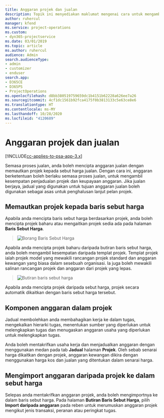 ```yaml
---
title: Anggaran projek dan jualan
description: Topik ini menyediakan maklumat mengenai cara untuk mengambil kesempatan daripada jadual dan anggaran dalam proses jualan.
author: ruhercul
manager: kfend
ms.service: project-operations
ms.custom:
- dyn365-projectservice
ms.date: 03/01/2019
ms.topic: article
ms.author: ruhercul
audience: Admin
search.audienceType:
- admin
- customizer
- enduser
search.app:
- D365CE
- D365PS
- ProjectOperations
ms.openlocfilehash: d8bb380519759659dc1b4151b62228a626ee7a26
ms.sourcegitcommit: 4cf1dc1561b92fca4175f0b3813133c5e63ce8e6
ms.translationtype: HT
ms.contentlocale: ms-MY
ms.lasthandoff: 10/28/2020
ms.locfileid: "4120689"
---
```

# <a name="sales-estimates-and-projects"></a>Anggaran projek dan jualan

[!INCLUDE[cc-applies-to-psa-app-3.x](../includes/cc-applies-to-psa-app-3x.md)]

Semasa proses jualan, anda boleh mencipta anggaran jualan dengan memautkan projek kepada sebut harga jualan. Dengan cara ini, anggaran berketentuan boleh berlaku semasa proses jualan, untuk mengambil kesempatan penjadualan projek dan keupayaan anggaran. Jika jualan berjaya, jadual yang digunakan untuk tujuan anggaran jualan boleh digunakan sebagai asas untuk penghalusan lanjut pelan projek.

## <a name="linking-a-project-to-a-quote-line"></a>Memautkan projek kepada baris sebut harga

Apabila anda mencipta baris sebut harga berdasarkan projek, anda boleh mencipta projek baharu atau mengaitkan projek sedia ada pada halaman **Baris Sebut Harga**. 

> ![Borang Baris Sebut Harga](media/project-8.png)
 
Apabila anda mencipta projek baharu daripada butiran baris sebut harga, anda boleh mengambil kesempatan daripada templat projek. Templat projek ialah projek model yang mewakili rancangan projek standard dan anggaran kewangan yang biasa dalam sesebuah organisasi. Ia juga boleh mewakili salinan rancangan projek dan anggaran dari projek yang lepas.

> ![Butiran baris sebut harga](media/project-9.png)
  
Apabila anda mencipta projek daripada sebut harga, projek secara automatik dikaitkan dengan baris sebut harga tersebut.

## <a name="components-of-estimates-in-a-project"></a>Komponen anggaran dalam projek

Jadual membolehkan anda membahagikan kerja ke dalam tugas, mengekalkan hierarki tugas, menentukan sumber yang diperlukan untuk melengkapkan tugas dan menugaskan anggaran usaha yang diperlukan untuk melengkapkan tugas.

Anda boleh mentakrifkan usaha kerja dan menjadualkan anggaran dengan menggunakan medan pada tab **Jadual** halaman **Projek**. Oleh sebab senarai harga dikaitkan dengan projek, anggaran kewangan dikira dengan menggunakan harga kos dan jualan yang ditentukan dalam senarai harga.

## <a name="importing-estimates-from-a-project-into-a-quote"></a>Mengimport anggaran daripada projek ke dalam sebut harga

Selepas anda mentakrifkan anggaran projek, anda boleh mengimportnya ke dalam baris sebut harga. Pada halaman **Butiran Baris Sebut Harga**, pilih **Import daripada anggaran** pada reben untuk merumuskan anggaran projek mengikut jenis transaksi, peranan atau peringkat tugas.

